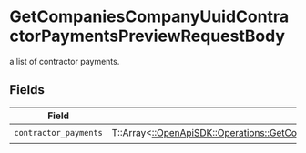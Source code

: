 # GetCompaniesCompanyUuidContractorPaymentsPreviewRequestBody

a list of contractor payments.


## Fields

| Field                                                                                                                                                                                                   | Type                                                                                                                                                                                                    | Required                                                                                                                                                                                                | Description                                                                                                                                                                                             |
| ------------------------------------------------------------------------------------------------------------------------------------------------------------------------------------------------------- | ------------------------------------------------------------------------------------------------------------------------------------------------------------------------------------------------------- | ------------------------------------------------------------------------------------------------------------------------------------------------------------------------------------------------------- | ------------------------------------------------------------------------------------------------------------------------------------------------------------------------------------------------------- |
| `contractor_payments`                                                                                                                                                                                   | T::Array<[::OpenApiSDK::Operations::GetCompaniesCompanyUuidContractorPaymentsPreviewContractorPayments](../../models/operations/getcompaniescompanyuuidcontractorpaymentspreviewcontractorpayments.md)> | :heavy_check_mark:                                                                                                                                                                                      | N/A                                                                                                                                                                                                     |